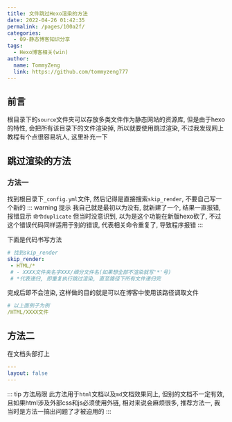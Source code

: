```yaml
---
title: 文件跳过Hexo渲染的方法
date: 2022-04-26 01:42:35
permalink: /pages/100a2f/
categories:
  - 09-静态博客知识分享
tags:
  - Hexo博客相关(win)
author: 
  name: TommyZeng
  link: https://github.com/tommyzeng777
---
```


## 前言
根目录下的`source`文件夹可以存放多类文件作为静态网站的资源库, 但是由于hexo的特性, 会把所有该目录下的文件渲染掉, 所以就要使用跳过渲染, 不过我发现网上教程有个点很容易坑人, 这里补充一下<!-- more -->

## 跳过渲染的方法
### 方法一

找到根目录下`_config.yml`文件, 然后记得是直接搜索`skip_render`, 不要自己写一个新的
::: warning 提示
我自己就是最初以为没有, 就新建了一个, 结果一直报错, 报错显示 `命令duplicate` 但当时没意识到, 以为是这个功能在新版hexo砍了, 不过这个错误代码同样适用于别的错误, 代表相关命令重复了, 导致程序报错
:::

下面是代码书写方法
``` yaml
# 找到skip_render
skip_render: 
 - HTML/*
 # - XXXX文件夹名字XXX/细分文件名(如果想全部不渲染就写'*'号)
 # *代表递归, 即重复执行跳过渲染, 直至路径下所有文件递归完
```

完成后即不会渲染, 这样做的目的就是可以在博客中使用该路径调取文件
``` yaml
# 以上面例子为例
/HTML/XXXX文件
```

## 方法二
在文档头部打上
``` yaml
---
layout: false
---
```

::: tip 方法局限
此方法用于`html`文档以及`md`文档效果同上, 但别的文档不一定有效, 且如果html涉及外部css和js必须使用外链, 相对来说会麻烦很多, 推荐方法一, 我当时是方法一搞出问题了才被迫用的
:::



